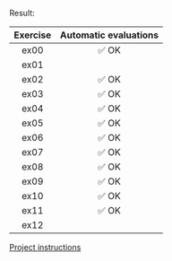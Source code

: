 Result:


Exercise | Automatic evaluations |  
:-----------: | :-----------:
ex00 | :white_check_mark: OK 
ex01 | 
ex02 | :white_check_mark: OK 
ex03 | :white_check_mark: OK 
ex04 | :white_check_mark: OK 	
ex05 | :white_check_mark: OK 
ex06 | :white_check_mark: OK 
ex07 | :white_check_mark: OK 	
ex08 | :white_check_mark: OK 			
ex09 | :white_check_mark: OK 
ex10 | :white_check_mark: OK 
ex11 | :white_check_mark: OK 
ex12 |


[Project instructions](https://github.com/AGolz/Piscine/files/13402363/en.subject.pdf)
